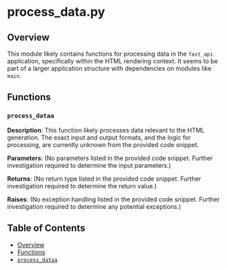 # process_data.py

## Overview

This module likely contains functions for processing data in the `fast_api` application, specifically within the HTML rendering context.  It seems to be part of a larger application structure with dependencies on modules like `main`.


## Functions

### `process_dataa`

**Description**:  This function likely processes data relevant to the HTML generation.  The exact input and output formats, and the logic for processing, are currently unknown from the provided code snippet.


**Parameters**:  (No parameters listed in the provided code snippet.  Further investigation required to determine the input parameters.)


**Returns**: (No return type listed in the provided code snippet.  Further investigation required to determine the return value.)


**Raises**: (No exception handling listed in the provided code snippet.  Further investigation required to determine any potential exceptions.)


## Table of Contents

- [Overview](#overview)
- [Functions](#functions)
- [`process_dataa`](#process_dataa)